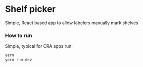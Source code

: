 # Shelf picker

Simple, React based app to allow labelers manually mark shelves

### How to run

Simple, typical for CRA apps run:

```bash
yarn
yarn run dev
```
